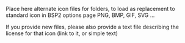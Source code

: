 Place here alternate icon files for folders, to load as replacement to standard icon in BSP2 options page
PNG, BMP, GIF, SVG ...

If you provide new files, please also provide a text file describing the license for that icon (link to it, or simple text)
